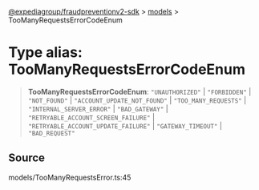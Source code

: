[@expediagroup/fraudpreventionv2-sdk](../../index.md) > [models](../index.md) > TooManyRequestsErrorCodeEnum

# Type alias: TooManyRequestsErrorCodeEnum

> **TooManyRequestsErrorCodeEnum**: `"UNAUTHORIZED"` \| `"FORBIDDEN"` \| `"NOT_FOUND"` \| `"ACCOUNT_UPDATE_NOT_FOUND"` \| `"TOO_MANY_REQUESTS"` \| `"INTERNAL_SERVER_ERROR"` \| `"BAD_GATEWAY"` \| `"RETRYABLE_ACCOUNT_SCREEN_FAILURE"` \| `"RETRYABLE_ACCOUNT_UPDATE_FAILURE"` \| `"GATEWAY_TIMEOUT"` \| `"BAD_REQUEST"`

## Source

models/TooManyRequestsError.ts:45

